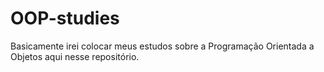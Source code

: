 # OOP-studies
Basicamente irei colocar meus estudos sobre a Programação Orientada a Objetos aqui nesse repositório.
